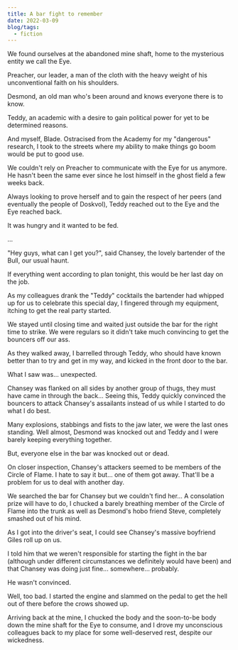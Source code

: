 ```yaml
---
title: A bar fight to remember
date: 2022-03-09
blog/tags:
  - fiction
---
```


We found ourselves at the abandoned mine shaft, home to the mysterious entity we
call the Eye.

Preacher, our leader, a man of the cloth with the heavy weight of his
unconventional faith on his shoulders.

Desmond, an old man who's been around and knows everyone there is to know.

Teddy, an academic with a desire to gain political power for yet to be
determined reasons.

And myself, Blade. Ostracised from the Academy for my "dangerous" research, I
took to the streets where my ability to make things go boom would be put to good
use.

We couldn't rely on Preacher to communicate with the Eye for us anymore. He
hasn't been the same ever since he lost himself in the ghost field a few weeks
back.

Always looking to prove herself and to gain the respect of her peers (and
eventually the people of Doskvol), Teddy reached out to the Eye and the Eye
reached back.

It was hungry and it wanted to be fed.

...

"Hey guys, what can I get you?", said Chansey, the lovely bartender of the Bull,
our usual haunt.

If everything went according to plan tonight, this would be her last day on the
job.

As my colleagues drank the "Teddy" cocktails the bartender had whipped up for us
to celebrate this special day, I fingered through my equipment, itching to get
the real party started.

We stayed until closing time and waited just outside the bar for the right time
to strike. We were regulars so it didn't take much convincing to get the
bouncers off our ass.

As they walked away, I barrelled through Teddy, who should have known better
than to try and get in my way, and kicked in the front door to the bar.

What I saw was... unexpected.

Chansey was flanked on all sides by another group of thugs, they must have came
in through the back... Seeing this, Teddy quickly convinced the bouncers to
attack Chansey's assailants instead of us while I started to do what I do best.

Many explosions, stabbings and fists to the jaw later, we were the last ones
standing. Well almost, Desmond was knocked out and Teddy and I were barely
keeping everything together.

But, everyone else in the bar was knocked out or dead.

On closer inspection, Chansey's attackers seemed to be members of the Circle of
Flame. I hate to say it but... one of them got away. That'll be a problem for us
to deal with another day.

We searched the bar for Chansey but we couldn't find her... A consolation prize
will have to do, I chucked a barely breathing member of the Circle of Flame into
the trunk as well as Desmond's hobo friend Steve, completely smashed out of his
mind.

As I got into the driver's seat, I could see Chansey's massive boyfriend Giles
roll up on us.

I told him that we weren't responsible for starting the fight in the bar
(although under different circumstances we definitely would have been) and that
Chansey was doing just fine... somewhere... probably.

He wasn't convinced.

Well, too bad. I started the engine and slammed on the pedal to get the hell out
of there before the crows showed up.

Arriving back at the mine, I chucked the body and the soon-to-be body down the
mine shaft for the Eye to consume, and I drove my unconscious colleagues back to
my place for some well-deserved rest, despite our wickedness.
